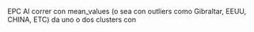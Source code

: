 EPC
Al correr con mean_values (o sea con outliers como Gibraltar, EEUU, CHINA, ETC) da uno o dos clusters con 